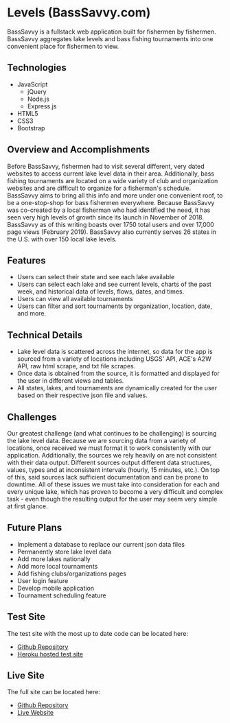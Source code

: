 # Levels (BassSavvy.com)
BassSavvy is a fullstack web application built for fishermen by fishermen. BassSavvy aggregates lake levels and bass fishing tournaments into one convenient place for fishermen to view.

## Technologies
- JavaScript
  - jQuery
  - Node.js
  - Express.js
- HTML5
- CSS3
- Bootstrap

## Overview and Accomplishments
Before BassSavvy, fishermen had to visit several different, very dated websites to access current lake level data in their area. Additionally, bass fishing tournaments are located on a wide variety of club and organization websites and are difficult to organize for a fisherman's schedule. BassSavvy aims to bring all this info and more under one convenient roof, to be a one-stop-shop for bass fishermen everywhere. Because BassSavvy was co-created by a local fisherman who had identified the need, it has seen very high levels of growth since its launch in November of 2018. BassSavvy as of this writing boasts over 1750 total users and over 17,000 page views (February 2019). BassSavvy also currently serves 26 states in the U.S. with over 150 local lake levels.

## Features
* Users can select their state and see each lake available
* Users can select each lake and see current levels, charts of the past week, and historical data of levels, flows, dates, and times.
* Users can view all available tournaments
* Users can filter and sort tournaments by organization, location, date, and more.

## Technical Details
* Lake level data is scattered across the internet, so data for the app is sourced from a variety of locations including USGS' API, ACE's A2W API, raw html scrape, and txt file scrapes.
* Once data is obtained from the source, it is formatted and displayed for the user in different views and tables.
* All states, lakes, and tournaments are dynamically created for the user based on their respective json file and values.

## Challenges
Our greatest challenge (and what continues to be challenging) is sourcing the lake level data. Because we are sourcing data from a variety of locations, once received we must format it to work consistently with our application. Additionally, the sources we rely heavily on are not consistent with their data output. Different sources output different data structures, values, types and at inconsistent intervals (hourly, 15 minutes, etc.). On top of this, said sources lack sufficient documentation and can be prone to downtime. All of these issues we must take into consideration for each and every unique lake, which has proven to become a very difficult and complex task - even though the resulting output for the user may seem very simple at first glance.

## Future Plans
* Implement a database to replace our current json data files
* Permanently store lake level data
* Add more lakes nationally
* Add more local tournaments
* Add fishing clubs/organizations pages
* User login feature
* Develop mobile application
* Tournament scheduling feature


## Test Site
The test site with the most up to date code can be located here:
* [Github Repository](https://github.com/jmyager/Levels-Test)
* [Heroku hosted test site](https://guarded-plains-88685.herokuapp.com/)

## Live Site
The full site can be located here:
* [Github Repository](https://github.com/jmyager/Levels)
* [Live Website](http://www.basssavvy.com/)